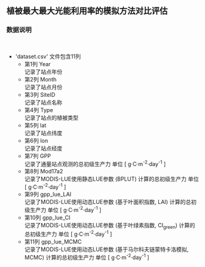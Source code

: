 ## 植被最大最大光能利用率的模拟方法对比评估
### 数据说明
<br>

* 'dataset.csv' 文件包含11列
  * 第1列 Year 
  <br> 记录了站点年份
  * 第2列 Month 
  <br> 记录了站点月份
  * 第3列 SiteID 
  <br> 记录了站点名称
  * 第4列 Type
  <br> 记录了站点的植被类型
  * 第5列 lat 
  <br> 记录了站点纬度
  * 第6列 lon
  <br> 记录了站点经度
  * 第7列 GPP 
  <br> 记录了通量站点观测的总初级生产力 单位 [ g·C·m<sup>-2</sup>·day<sup>-1</sup> ]
  * 第8列 Mod17a2 
  <br> 记录了MODIS-LUE使用静态LUE参数 (BPLUT) 计算的总初级生产力 单位 [ g·C·m<sup>-2</sup>·day<sup>-1</sup> ]
  * 第9列 gpp_lue_LAI 
  <br> 记录了MODIS-LUE使用动态LUE参数 (基于叶面积指数, LAI) 计算的总初级生产力 单位 [ g·C·m<sup>-2</sup>·day<sup>-1</sup> ]
  * 第10列 gpp_lue_CI 
  <br> 记录了MODIS-LUE使用动态LUE参数 (基于叶绿素指数, CI<sub>green</sub>) 计算的总初级生产力 单位 [ g·C·m<sup>-2</sup>·day<sup>-1</sup> ]
  * 第11列 gpp_lue_MCMC
  <br> 记录了MODIS-LUE使用动态LUE参数 (基于马尔科夫链蒙特卡洛模拟, MCMC) 计算的总初级生产力 单位 [ g·C·m<sup>-2</sup>·day<sup>-1</sup> ]
<br>


